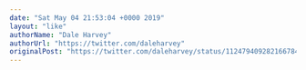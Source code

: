 ```yaml
---
date: "Sat May 04 21:53:04 +0000 2019"
layout: "like"
authorName: "Dale Harvey"
authorUrl: "https://twitter.com/daleharvey"
originalPost: "https://twitter.com/daleharvey/status/1124794092821667841"
---
```

